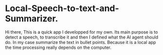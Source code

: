 # Local-Speech-to-text-and-Summarizer.
Hi there, 
This is a quick app I developped for my own. Its main purpose is to detect a speech, to transcribe it and then I defined what the AI agent should do. In my case summarize the text in bullet points. Because it is a local app the time processing really depends on the computer.
